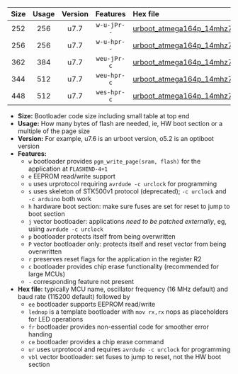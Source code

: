 |Size|Usage|Version|Features|Hex file|
|:-:|:-:|:-:|:-:|:--|
|252|256|u7.7|`w-u-jPr--`|[urboot_atmega164p_14mhz7456_115200bps_lednop_ur_vbl.hex](https://raw.githubusercontent.com/stefanrueger/urboot.hex/main/mcus/atmega164p/fcpu_14mhz7456/115200_bps/urboot_atmega164p_14mhz7456_115200bps_lednop_ur_vbl.hex)|
|256|256|u7.7|`w-u-hpr--`|[urboot_atmega164p_14mhz7456_115200bps_lednop_fr_ur.hex](https://raw.githubusercontent.com/stefanrueger/urboot.hex/main/mcus/atmega164p/fcpu_14mhz7456/115200_bps/urboot_atmega164p_14mhz7456_115200bps_lednop_fr_ur.hex)|
|362|384|u7.7|`weu-jPr-c`|[urboot_atmega164p_14mhz7456_115200bps_ee_lednop_fr_ce_ur_vbl.hex](https://raw.githubusercontent.com/stefanrueger/urboot.hex/main/mcus/atmega164p/fcpu_14mhz7456/115200_bps/urboot_atmega164p_14mhz7456_115200bps_ee_lednop_fr_ce_ur_vbl.hex)|
|344|512|u7.7|`weu-hpr-c`|[urboot_atmega164p_14mhz7456_115200bps_ee_lednop_fr_ce_ur.hex](https://raw.githubusercontent.com/stefanrueger/urboot.hex/main/mcus/atmega164p/fcpu_14mhz7456/115200_bps/urboot_atmega164p_14mhz7456_115200bps_ee_lednop_fr_ce_ur.hex)|
|448|512|u7.7|`wes-hpr-c`|[urboot_atmega164p_14mhz7456_115200bps_ee_lednop_fr_ce.hex](https://raw.githubusercontent.com/stefanrueger/urboot.hex/main/mcus/atmega164p/fcpu_14mhz7456/115200_bps/urboot_atmega164p_14mhz7456_115200bps_ee_lednop_fr_ce.hex)|

- **Size:** Bootloader code size including small table at top end
- **Usage:** How many bytes of flash are needed, ie, HW boot section or a multiple of the page size
- **Version:** For example, u7.6 is an urboot version, o5.2 is an optiboot version
- **Features:**
  + `w` bootloader provides `pgm_write_page(sram, flash)` for the application at `FLASHEND-4+1`
  + `e` EEPROM read/write support
  + `u` uses urprotocol requiring `avrdude -c urclock` for programming
  + `s` uses skeleton of STK500v1 protocol (deprecated); `-c urclock` and `-c arduino` both work
  + `h` hardware boot section: make sure fuses are set for reset to jump to boot section
  + `j` vector bootloader: applications *need to be patched externally*, eg, using `avrdude -c urclock`
  + `p` bootloader protects itself from being overwritten
  + `P` vector bootloader only: protects itself and reset vector from being overwritten
  + `r` preserves reset flags for the application in the register R2
  + `c` bootloader provides chip erase functionality (recommended for large MCUs)
  + `-` corresponding feature not present
- **Hex file:** typically MCU name, oscillator frequency (16 MHz default) and baud rate (115200 default) followed by
  + `ee` bootloader supports EEPROM read/write
  + `lednop` is a template bootloader with `mov rx,rx` nops as placeholders for LED operations
  + `fr` bootloader provides non-essential code for smoother error handing
  + `ce` bootloader provides a chip erase command
  + `ur` uses urprotocol and requires `avrdude -c urclock` for programming
  + `vbl` vector bootloader: set fuses to jump to reset, not the HW boot section
